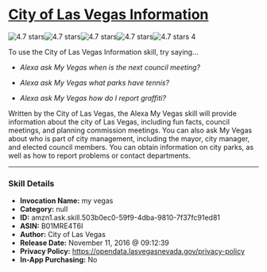 # [City of Las Vegas Information](http://alexa.amazon.com/#skills/amzn1.ask.skill.503b0ec0-59f9-4dba-9810-7f37fc91ed81)
![4.7 stars](../../images/ic_star_black_18dp_1x.png)![4.7 stars](../../images/ic_star_black_18dp_1x.png)![4.7 stars](../../images/ic_star_black_18dp_1x.png)![4.7 stars](../../images/ic_star_black_18dp_1x.png)![4.7 stars](../../images/ic_star_half_black_18dp_1x.png) 4

To use the City of Las Vegas Information skill, try saying...

* *Alexa ask My Vegas when is the next council meeting?*

* *Alexa ask My Vegas what parks have tennis?*

* *Alexa ask My Vegas how do I report graffiti?*

Written by the City of Las Vegas, the Alexa My Vegas skill will provide information about the city of Las Vegas, including fun facts, council meetings, and planning commission meetings. You can also ask My Vegas about who is part of city management, including the mayor, city manager, and elected council members. You can obtain information on city parks, as well as how to report problems or contact departments.

***

### Skill Details

* **Invocation Name:** my vegas
* **Category:** null
* **ID:** amzn1.ask.skill.503b0ec0-59f9-4dba-9810-7f37fc91ed81
* **ASIN:** B01MRE4T6I
* **Author:** City of Las Vegas
* **Release Date:** November 11, 2016 @ 09:12:39
* **Privacy Policy:** https://opendata.lasvegasnevada.gov/privacy-policy
* **In-App Purchasing:** No
